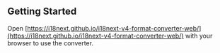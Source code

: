 ## Getting Started

Open [https://i18next.github.io/i18next-v4-format-converter-web/](https://i18next.github.io/i18next-v4-format-converter-web/) with your browser to use the converter.
